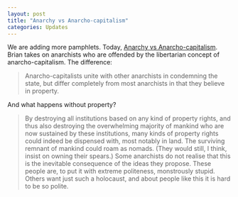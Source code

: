 ```yaml
---
layout: post
title: "Anarchy vs Anarcho-capitalism"
categories: Updates
---
```

We are adding more pamphlets. Today, [Anarchy vs Anarcho-capitalism](/la/polin004.html). Brian takes on anarchists who are offended by the libertarian
concept of anarcho-capitalism. The difference:

> Anarcho-capitalists unite with other anarchists in condemning the state, but differ completely from most anarchists in that they believe in property.

And what happens without property?

> By destroying all institutions based on any kind of property rights, and thus also destroying the overwhelming majority of mankind who are now sustained by these institutions, many kinds of property rights could indeed be dispensed with, most notably in land. The surviving remnant of mankind could roam as nomads. (They would still, I think, insist on owning their spears.) Some anarchists do not realise that this is the inevitable consequence of the ideas they propose. These people are, to put it with extreme politeness, monstrously stupid. Others want just such a holocaust, and about people like this it is hard to be so polite.
